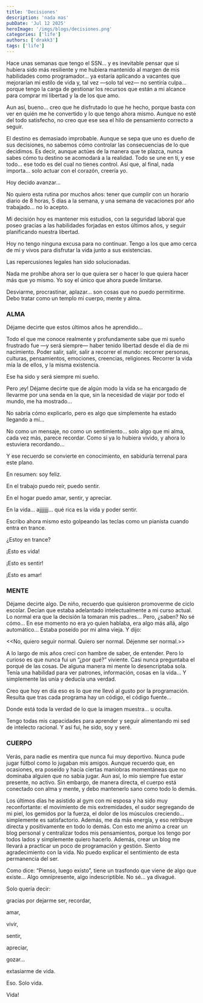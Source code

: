 ```yaml
---
title: 'Decisiones'
description: 'nada mas'
pubDate: 'Jul 12 2025'
heroImage: '/imgs/blogs/decisiones.png'
categories: ['life']
authors: ['drakk3']
tags: ['life']
---
```

Hace unas semanas que tengo el SSN… y es inevitable pensar que si hubiera sido más resiliente y me hubiera mantenido al margen de mis habilidades como programador… ya estaría aplicando a vacantes que mejorarían mi estilo de vida y, tal vez —solo tal vez— no sentiría culpa… porque tengo la carga de gestionar los recursos que están a mi alcance para comprar mi libertad y la de los que amo.

Aun así, bueno… creo que he disfrutado lo que he hecho, porque basta con ver en quién me he convertido y lo que tengo ahora mismo. Aunque no esté del todo satisfecho, no creo que ese sea el hilo de pensamiento correcto a seguir.

El destino es demasiado improbable. Aunque se sepa que uno es dueño de sus decisiones, no sabemos cómo controlar las consecuencias de lo que decidimos. Es decir, aunque actúes de la manera que te plazca, nunca sabes cómo tu destino se acomodará a la realidad. Todo se une en ti, y ese todo… ese todo es del cual no tienes control. Así que, al final, nada importa... solo actuar con el corazón, creería yo.

Hoy decido avanzar…

No quiero esta rutina por muchos años: tener que cumplir con un horario diario de 8 horas, 5 días a la semana, y una semana de vacaciones por año trabajado… no lo acepto.

Mi decisión hoy es mantener mis estudios, con la seguridad laboral que poseo gracias a las habilidades forjadas en estos últimos años, y seguir planificando nuestra libertad.

Hoy no tengo ninguna excusa para no continuar. Tengo a los que amo cerca de mí y vivos para disfrutar la vida junto a sus existencias.

Las repercusiones legales han sido solucionadas.

Nada me prohíbe ahora ser lo que quiera ser o hacer lo que quiera hacer más que yo mismo.
Yo soy el único que ahora puede limitarse.

Desviarme, procrastinar, aplazar… son cosas que no puedo permitirme.
Debo tratar como un templo mi cuerpo, mente y alma.

### ALMA

Déjame decirte que estos últimos años he aprendido...

Todo el que me conoce realmente y profundamente sabe que mi sueño frustrado fue —y será siempre— haber tenido libertad desde el día de mi nacimiento. Poder salir, salir, salir a recorrer el mundo:
 recorrer personas, culturas, pensamientos, emociones, creencias, religiones. Recorrer la vida mía la de ellos, y la misma existencia.

Ese ha sido y será siempre mi sueño.

Pero ¡ey!
Déjame decirte que de algún modo la vida se ha encargado de llevarme por una senda en la que, sin la necesidad de viajar por todo el mundo, me ha mostrado…

No sabría cómo explicarlo, pero es algo que simplemente ha estado llegando a mí…

No como un mensaje, no como un sentimiento… solo algo que mi alma, cada vez más, parece recordar.
Como si ya lo hubiera vivido, y ahora lo estuviera recordando…

Y ese recuerdo se convierte en conocimiento, en sabiduría terrenal para este plano.

En resumen: soy feliz.

En el trabajo puedo reír, puedo sentir.

En el hogar puedo amar, sentir, y apreciar.

En la vida… ajjjjjjj… qué rica es la vida y poder sentir.

Escribo ahora mismo esto golpeando las teclas como un pianista cuando entra en trance.

¿Estoy en trance?

¡Esto es vida!

¡Esto es sentir!

¡Esto es amar!

### MENTE

Déjame decirte algo.
De niño, recuerdo que quisieron promoverme de ciclo escolar.
Decían que estaba adelantado intelectualmente a mi curso actual.
Lo normal era que la decisión la tomaran mis padres…
Pero, ¿saben? No sé cómo…
En ese momento no era yo quien hablaba, era algo más allá, algo automático…
Estaba poseído por mi alma vieja.
Y dijo:

<<No, quiero seguir normal. Quiero ser normal. Déjenme ser normal.>>

A lo largo de mis años crecí con hambre de saber, de entender.
Pero lo curioso es que nunca fui un “¿por qué?” viviente.
Casi nunca preguntaba el porqué de las cosas.
De alguna manera mi mente lo desencriptaba sola.
Tenía una habilidad para ver patrones, información, cosas en la vida…
Y simplemente las unía y deducía una verdad.

Creo que hoy en día eso es lo que me llevó al gusto por la programación.
Resulta que tras cada programa hay un código, el código fuente…

Donde está toda la verdad de lo que la imagen muestra… u oculta.

Tengo todas mis capacidades para aprender y seguir alimentando mi sed de intelecto racional. Y así fui, he sido, soy y seré.

### CUERPO

Verás, para nadie es mentira que nunca fui muy deportivo.
Nunca pude jugar fútbol como lo jugaban mis amigos.
Aunque recuerdo que, en ocasiones, era poseído y hacía ciertas maniobras momentáneas que no dominaba alguien que no sabía jugar.
Aun así, lo mío siempre fue estar presente, no activo.
Sin embargo, de manera directa, el cuerpo está conectado con alma y mente, y debo mantenerlo sano como todo lo demás.

Los últimos días he asistido al gym con mi esposa y ha sido muy reconfortante:
el movimiento de mis extremidades, el sudor segregando de mi piel, los gemidos por la fuerza, el dolor de los músculos creciendo…
simplemente es satisfactorio.
Además, me da más energía, y eso retribuye directa y positivamente en todo lo demás.
Con esto me animo a crear un blog personal y centralizar todos mis pensamientos, porque los tengo por todos lados y simplemente quiero hacerlo.
Además, crear un blog me llevará a practicar un poco de programación y gestión.
Siento agradecimiento con la vida.
No puedo explicar el sentimiento de esta permanencia del ser.

Como dice: “Pienso, luego existo”, tiene un trasfondo que viene de algo que existe…
Algo omnipresente, algo indescriptible.
No sé… ya divagué.

Solo quería decir:

gracias por dejarme ser, 
recordar, 

amar, 

vivir, 

sentir, 

apreciar, 

gozar…

extasiarme de vida.

Eso.
Solo vida.

Vida!